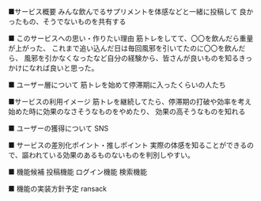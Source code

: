 ■サービス概要 みんな飲んでるサプリメントを体感などと一緒に投稿して 良かったもの、そうでないものを共有する

■ このサービスへの思い・作りたい理由 筋トレをしてて、〇〇を飲んだら重量が上がった、 これまで追い込んだ日は毎回風邪を引いてたのに〇〇を飲んだら、 風邪を引かなくなったなど自分の経験から、皆さんが良いものを知るきっかけになれば良いと思った。

■ ユーザー層について 筋トレを始めて停滞期に入ったくらいの人たち

■サービスの利用イメージ 筋トレを継続してたら、停滞期の打破や効率を考え始めた時に効果のなさそうなものをやめたり、 効果の高そうなものを知れる

■ ユーザーの獲得について SNS

■ サービスの差別化ポイント・推しポイント 実際の体感を知ることができるので、謳われている効果のあるものないものを判別しやすい。

■ 機能候補 投稿機能 ログイン機能 検索機能

■ 機能の実装方針予定 ransack
